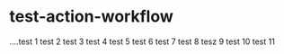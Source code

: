 # test-action-workflow
....test 1 test 2 test 3 test 4 test 5 test 6 test 7 test 8 tesz 9 test 10 test 11

 
